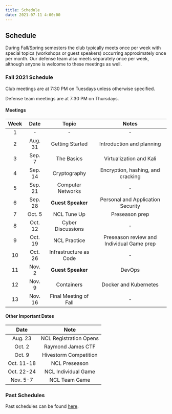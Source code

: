 ```yaml
---
title: Schedule
date: 2021-07-11 4:00:00
---
```


## Schedule

During Fall/Spring semesters the club typically meets once per week with special topics (workshops or guest speakers) occurring approximately once per month. Our defense team also meets separately once per week, although anyone is welcome to these meetings as well.

### Fall 2021 Schedule

Club meetings are at 7:30 PM on Tuesdays unless otherwise specified.

Defense team meetings are at 7:30 PM on Thursdays.

#### Meetings

Week | Date | Topic | Notes
:-:| :-----: | :-------------: | :---:
 1 | - | - | -
 2 | Aug. 31 | Getting Started | Introduction and planning
 3 | Sep. 7  | The Basics | Virtualization and Kali
 4 | Sep. 14  | Cryptography | Encryption, hashing, and cracking
 5 | Sep. 21 | Computer Networks | -
 6 | Sep. 28 | **Guest Speaker** | Personal and Application Security
 7 | Oct. 5  | NCL Tune Up | Preseason prep
 8 | Oct. 12 | Cyber Discussions | -
 9 | Oct. 19 | NCL Practice | Preseason review and Individual Game prep
10 | Oct. 26 | Infrastructure as Code | -
11 | Nov. 2  | **Guest Speaker** | DevOps
12 | Nov. 9 | Containers | Docker and Kubernetes
13 | Nov. 16 | Final Meeting of Fall | -

#### Other Important Dates

Date | Note
:-----: | :-----:
Aug. 23 | NCL Registration Opens
Oct. 2 | Raymond James CTF
Oct. 9 | Hivestorm Competition
Oct. 11-18 | NCL Preseason
Oct. 22-24 | NCL Individual Game
Nov. 5-7 | NCL Team Game

### Past Schedules

Past schedules can be found [here](/schedule/archive.html). 
